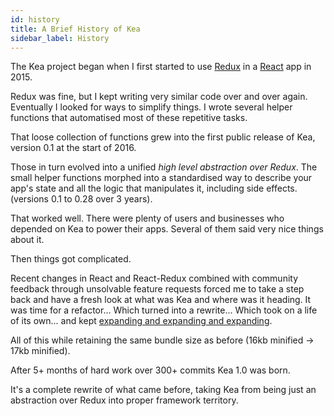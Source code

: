 ```yaml
---
id: history
title: A Brief History of Kea
sidebar_label: History
---
```


The Kea project began when I first started to use [Redux](https://redux.js.org/) in a [React](https://reactjs.org/) app in 2015\.

Redux was fine, but I kept writing very similar code over and over again. Eventually I looked for ways to simplify things. I wrote several helper functions that automatised most of these repetitive tasks.

That loose collection of functions grew into the first public release of Kea, version 0.1 at the start of 2016\.

Those in turn evolved into a unified _high level abstraction over Redux_. The small helper functions morphed into a standardised way to describe your app's state and all the logic that manipulates it, including side effects. (versions 0.1 to 0.28 over 3 years).

That worked well. There were plenty of users and businesses who depended on Kea to power their apps. Several of them said very nice things about it.

Then things got complicated.

Recent changes in React and React-Redux combined with community feedback through unsolvable feature requests forced me to take a step back and have a fresh look at what was Kea and where was it heading. It was time for a refactor... Which turned into a rewrite... Which took on a life of its own... and kept [expanding and expanding and expanding](https://github.com/keajs/kea/blob/master/docs/CHANGES-1.0.md).

All of this while retaining the same bundle size as before (16kb minified -\> 17kb minified).

After 5+ months of hard work over 300+ commits Kea 1.0 was born.

It's a complete rewrite of what came before, taking Kea from being just an abstraction over Redux into proper framework territory.